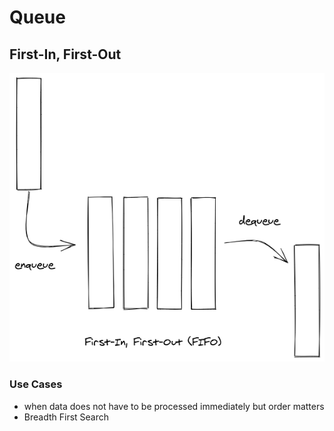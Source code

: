 # Queue

## First-In, First-Out

![queue diagram](img/queue.png)

### Use Cases

- when data does not have to be processed immediately but order matters
- Breadth First Search
